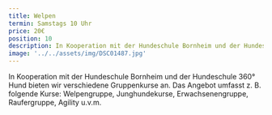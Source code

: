 ```yaml
---
title: Welpen
termin: Samstags 10 Uhr
price: 20€
position: 10
description: In Kooperation mit der Hundeschule Bornheim und der Hundeschule 360° Hund bieten wir verschiedene Gruppenkurse an.
image: '../../assets/img/DSC01487.jpg'
---
```


In Kooperation mit der Hundeschule Bornheim und der Hundeschule 360° Hund bieten wir verschiedene Gruppenkurse an. Das Angebot umfasst z. B. folgende Kurse: Welpengruppe, Junghundekurse, Erwachsenengruppe, Raufergruppe, Agility u.v.m.